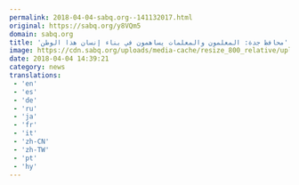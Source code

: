 ```yaml
---
permalink: 2018-04-04-sabq.org--141132017.html
original: https://sabq.org/y8VQm5
domain: sabq.org
title: 'محافظ جدة: المعلمون والمعلمات يساهمون في بناء إنسان هذا الوطن'
image: https://cdn.sabq.org/uploads/media-cache/resize_800_relative/uploads/material-file/5ac4df8d51a773234de5e188/5ac4df87d78ed.jpg
date: 2018-04-04 14:39:21
category: news
translations: 
 - 'en'
 - 'es'
 - 'de'
 - 'ru'
 - 'ja'
 - 'fr'
 - 'it'
 - 'zh-CN'
 - 'zh-TW'
 - 'pt'
 - 'hy'
---
```



